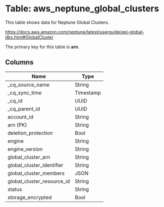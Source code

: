 # Table: aws_neptune_global_clusters

This table shows data for Neptune Global Clusters.

https://docs.aws.amazon.com/neptune/latest/userguide/api-global-dbs.html#GlobalCluster

The primary key for this table is **arn**.

## Columns

| Name          | Type          |
| ------------- | ------------- |
|_cq_source_name|String|
|_cq_sync_time|Timestamp|
|_cq_id|UUID|
|_cq_parent_id|UUID|
|account_id|String|
|arn (PK)|String|
|deletion_protection|Bool|
|engine|String|
|engine_version|String|
|global_cluster_arn|String|
|global_cluster_identifier|String|
|global_cluster_members|JSON|
|global_cluster_resource_id|String|
|status|String|
|storage_encrypted|Bool|